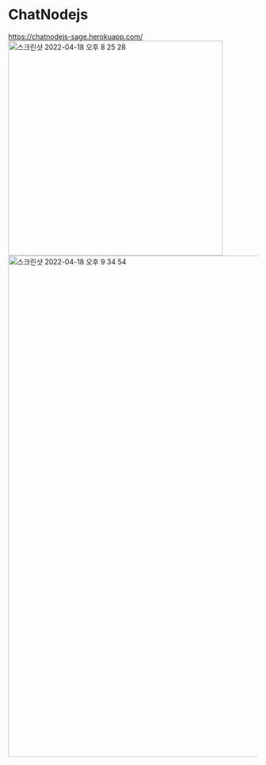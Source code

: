 # ChatNodejs
https://chatnodejs-sage.herokuapp.com/
<img width="433" alt="스크린샷 2022-04-18 오후 8 25 28" src="https://user-images.githubusercontent.com/97615202/166097015-0bc087db-b806-452e-8b9e-3a215a7264d4.png">
<img width="1011" alt="스크린샷 2022-04-18 오후 9 34 54" src="https://user-images.githubusercontent.com/97615202/166097018-80dc5b7b-9788-4e0b-a502-13dddb10af9d.png">
